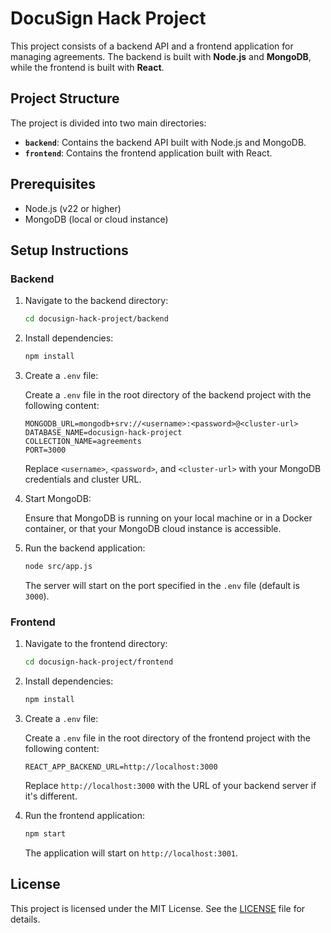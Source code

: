 # DocuSign Hack Project

This project consists of a backend API and a frontend application for managing agreements. The backend is built with **Node.js** and **MongoDB**, while the frontend is built with **React**.

## Project Structure

The project is divided into two main directories:

- **`backend`**: Contains the backend API built with Node.js and MongoDB.
- **`frontend`**: Contains the frontend application built with React.

## Prerequisites

- Node.js (v22 or higher)
- MongoDB (local or cloud instance)

## Setup Instructions

### Backend

1. Navigate to the backend directory:

    ```sh
    cd docusign-hack-project/backend
    ```

2. Install dependencies:

    ```sh
    npm install
    ```

3. Create a `.env` file:

    Create a `.env` file in the root directory of the backend project with the following content:

    ```properties
    MONGODB_URL=mongodb+srv://<username>:<password>@<cluster-url>
    DATABASE_NAME=docusign-hack-project
    COLLECTION_NAME=agreements
    PORT=3000
    ```

    Replace `<username>`, `<password>`, and `<cluster-url>` with your MongoDB credentials and cluster URL.

4. Start MongoDB:

    Ensure that MongoDB is running on your local machine or in a Docker container, or that your MongoDB cloud instance is accessible.

5. Run the backend application:

    ```sh
    node src/app.js
    ```

    The server will start on the port specified in the `.env` file (default is `3000`).

### Frontend

1. Navigate to the frontend directory:

    ```sh
    cd docusign-hack-project/frontend
    ```

2. Install dependencies:

    ```sh
    npm install
    ```

3. Create a `.env` file:

    Create a `.env` file in the root directory of the frontend project with the following content:

    ```properties
    REACT_APP_BACKEND_URL=http://localhost:3000
    ```

    Replace `http://localhost:3000` with the URL of your backend server if it's different.

4. Run the frontend application:

    ```sh
    npm start
    ```

    The application will start on `http://localhost:3001`.

## License

This project is licensed under the MIT License. See the [LICENSE](LICENSE) file for details.
